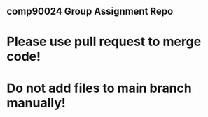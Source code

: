 ## comp90024 Group Assignment Repo


# Please use pull request to merge code!

# Do not add files to main branch manually!
